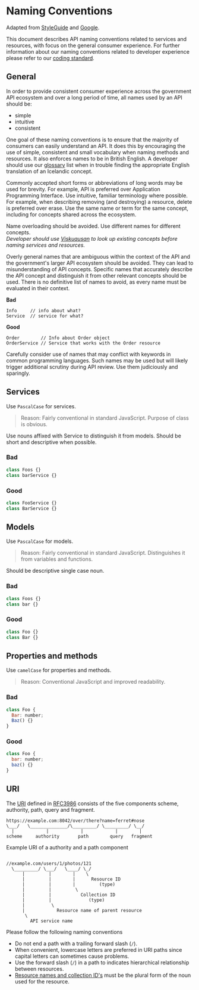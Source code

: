 # Naming Conventions

Adapted from [StyleGuide] and [Google].

This document describes API naming conventions related to services and resources,
with focus on the general consumer experience. For further information about
our naming conventions related to developer experience please refer to our
[coding standard].

## General

In order to provide consistent consumer experience across the government API ecosystem and over a long period of time, all names used by an API should be:

- simple
- intuitive
- consistent

One goal of these naming conventions is to ensure that the majority of consumers
can easily understand an API. It does this by encouraging the use of simple, consistent and small vocabulary when naming methods and resources.
It also enforces names to be in British English. A developer should use our [glossary] list when in trouble finding the appropriate English translation of
an Icelandic concept.

Commonly accepted short forms or abbreviations of long words may be used for
brevity. For example, API is preferred over Application Programming Interface.
Use intuitive, familiar terminology where possible. For example, when describing
removing (and destroying) a resource, delete is preferred over erase.
Use the same name or term for the same concept, including for concepts
shared across the ecosystem.

Name overloading should be avoided. Use different names for different concepts.  
_Developer should use [Viskuausan] to look up existing
concepts before naming services and resources._

Overly general names that are ambiguous within the context of the
API and the government's larger API ecosystem should be avoided.
They can lead to misunderstanding of API concepts.
Specific names that accurately describe the API concept and distinguish it
from other relevant concepts should be used.
There is no definitive list of names to avoid, as every name must be
evaluated in their context.

**Bad**

```
Info     // info about what?
Service  // service for what?
```

**Good**

```
Order        // Info about Order object
OrderService // Service that works with the Order resource
```

Carefully consider use of names that may conflict with keywords in common
programming languages. Such names may be used but will likely trigger
additional scrutiny during API review. Use them judiciously and sparingly.

## Services

Use `PascalCase` for services.

> Reason: Fairly conventional in standard JavaScript. Purpose of class is obvious.

Use nouns affixed with Service to distinguish it from models.
Should be short and descriptive when possible.

### Bad

```javascript
class Foos {}
class barService {}
```

### Good

```javascript
class FooService {}
class BarService {}
```

## Models

Use `PascalCase` for models.

> Reason: Fairly conventional in standard JavaScript. Distinguishes it from variables and functions.

Should be descriptive single case noun.

### Bad

```javascript
class Foos {}
class bar {}
```

### Good

```javascript
class Foo {}
class Bar {}
```

## Properties and methods

Use `camelCase` for properties and methods.

> Reason: Conventional JavaScript and improved readability.

### Bad

```javascript
class Foo {
  Bar: number;
  Baz() {}
}
```

### Good

```javascript
class Foo {
  bar: number;
  baz() {}
}
```

## URI

The [URI] defined in [RFC3986] consists of the five components scheme,
authority, path, query and fragment.

```
https://example.com:8042/over/there?name=ferret#nose
\___/   \______________/\_________/ \_________/ \__/
  |            |            |            |        |
scheme     authority       path        query   fragment
```

Example URI of a authority and a path component

```

//example.com/users/1/photos/121
  \_________/ \___/   \____/ \_/
      |         |        |    \
      |         |        |      Resource ID
      |         |        |         (type)
      |         |         \
      |         |           Collection ID
      |         |              (type)
      |          \
      |            Resource name of parent resource
       \
         API service name
```

Please follow the following naming conventions

- Do not end a path with a trailing forward slash (`/`).
- When convenient, lowercase letters are preferred in URI paths since capital
  letters can sometimes cause problems.
- Use the forward slash (`/`) in a path to indicates hierarchical relationship
  between resources.
- [Resource names and collection ID's] must be the plural form of the noun used
  for the resource.

<!-- URLs -->

[coding standard]: https://github.com/island-is/handbook/blob/feature/add-api-design-guide-structure/code-standards.md
[styleguide]: https://basarat.gitbook.io/typescript/styleguide
[google]: https://cloud.google.com/apis/design/naming_convention
[glossary]: https://github.com/island-is/handbook/blob/feature/add-api-design-guide-structure/glossary.md
[viskuausan]: https://viskuausan.island.is/
[uri]: https://en.wikipedia.org/wiki/Uniform_Resource_Identifier
[rfc3986]: https://tools.ietf.org/html/rfc3986
[resource names and collection id's]: https://github.com/island-is/handbook/blob/feature/add-api-design-guide-structure/docs/api-design-guide/design-principles/resource-oriented-design.md#user-content-resources
